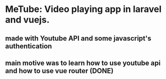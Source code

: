 # MeTube: Video playing app in laravel and vuejs.
## made with Youtube API and some javascript's authentication

## main motive was to learn how to use youtube api and how to use vue router (DONE)
